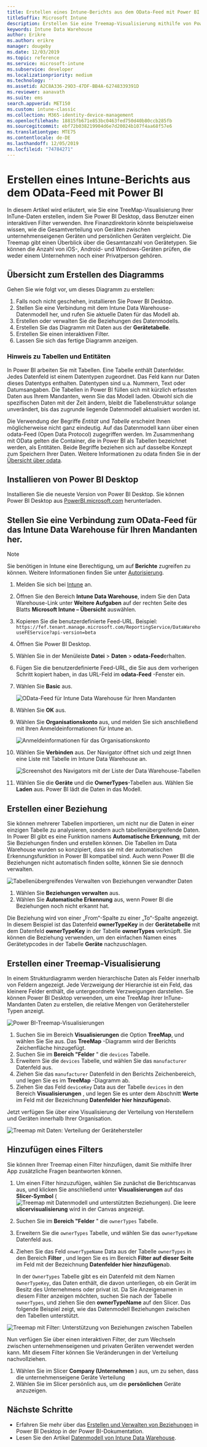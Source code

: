 ```yaml
---
title: Erstellen eines Intune-Berichts aus dem OData-Feed mit Power BI
titleSuffix: Microsoft Intune
description: Erstellen Sie eine Treemap-Visualisierung mithilfe von Power BI Desktop mit einem interaktiven Filter der Intune Data Warehouse-API.
keywords: Intune Data Warehouse
author: Erikre
ms.author: erikre
manager: dougeby
ms.date: 12/03/2019
ms.topic: reference
ms.service: microsoft-intune
ms.subservice: developer
ms.localizationpriority: medium
ms.technology: ''
ms.assetid: A2C8A336-29D3-47DF-BB4A-62748339391D
ms.reviewer: aanavath
ms.suite: ems
search.appverid: MET150
ms.custom: intune-classic
ms.collection: M365-identity-device-management
ms.openlocfilehash: 18815fb671e853bc0463fed750d40b80ccb285fb
ms.sourcegitcommit: ebf72b038219904d6e7d20024b107f4aa68f57e6
ms.translationtype: MTE75
ms.contentlocale: de-DE
ms.lasthandoff: 12/05/2019
ms.locfileid: "74784271"
---
```

# <a name="create-an-intune-report-from-the-odata-feed-with-power-bi"></a>Erstellen eines Intune-Berichts aus dem OData-Feed mit Power BI

In diesem Artikel wird erläutert, wie Sie eine TreeMap-Visualisierung Ihrer InTune-Daten erstellen, indem Sie Power BI Desktop, dass Benutzer einen interaktiven Filter verwenden. Ihre Finanzdirektorin könnte beispielsweise wissen, wie die Gesamtverteilung von Geräten zwischen unternehmenseigenen Geräten und persönlichen Geräten vergleicht. Die Treemap gibt einen Überblick über die Gesamtanzahl von Gerätetypen. Sie können die Anzahl von iOS-, Android- und Windows-Geräten prüfen, die weder einem Unternehmen noch einer Privatperson gehören.

## <a name="overview-of-creating-the-chart"></a>Übersicht zum Erstellen des Diagramms

Gehen Sie wie folgt vor, um dieses Diagramm zu erstellen:
1. Falls noch nicht geschehen, installieren Sie Power BI Desktop.
2. Stellen Sie eine Verbindung mit dem Intune Data Warehouse-Datenmodell her, und rufen Sie aktuelle Daten für das Modell ab.
3. Erstellen oder verwalten Sie die Beziehungen des Datenmodells.
4. Erstellen Sie das Diagramm mit Daten aus der **Gerätetabelle**.
5. Erstellen Sie einen interaktiven Filter.
6. Lassen Sie sich das fertige Diagramm anzeigen.

### <a name="a-note-about-tables-and-entities"></a>Hinweis zu Tabellen und Entitäten

In Power BI arbeiten Sie mit Tabellen. Eine Tabelle enthält Datenfelder. Jedes Datenfeld ist einem Datentypen zugeordnet. Das Feld kann nur Daten dieses Datentyps enthalten. Datentypen sind u.a. Nummern, Text oder Datumsangaben. Die Tabellen in Power BI füllen sich mit kürzlich erfassten Daten aus Ihrem Mandanten, wenn Sie das Modell laden. Obwohl sich die spezifischen Daten mit der Zeit ändern, bleibt die Tabellenstruktur solange unverändert, bis das zugrunde liegende Datenmodell aktualisiert worden ist.

Die Verwendung der Begriffe *Entität* und *Tabelle* erscheint Ihnen möglicherweise nicht ganz eindeutig. Auf das Datenmodell kann über einen odata-Feed (Open Data Protocol) zugegriffen werden. Im Zusammenhang mit OData gelten die Container, die in Power BI als Tabellen bezeichnet werden, als Entitäten. Beide Begriffe beziehen sich auf dasselbe Konzept zum Speichern Ihrer Daten. Weitere Informationen zu odata finden Sie in der [Übersicht über odata](/odata/overview).

## <a name="install-power-bi-desktop"></a>Installieren von Power BI Desktop

Installieren Sie die neueste Version von Power BI Desktop. Sie können Power BI Desktop aus [PowerBI.microsoft.com](https://powerbi.microsoft.com/desktop) herunterladen.

## <a name="connect-to-the-odata-feed-for-the-intune-data-warehouse-for-your-tenant"></a>Stellen Sie eine Verbindung zum OData-Feed für das Intune Data Warehouse für Ihren Mandanten her.

> [!Note]  
> Sie benötigen in Intune eine Berechtigung, um auf **Berichte** zugreifen zu können. Weitere Informationen finden Sie unter [Autorisierung](../reports-api-url.md).

1. Melden Sie sich bei [Intune](https://go.microsoft.com/fwlink/?linkid=2090973) an.
2. Öffnen Sie den Bereich **Intune Data Warehouse**, indem Sie den Data Warehouse-Link unter **Weitere Aufgaben** auf der rechten Seite des Blatts **Microsoft Intune – Übersicht** auswählen.
3. Kopieren Sie die benutzerdefinierte Feed-URL. Beispiel: `https://fef.tenant.manage.microsoft.com/ReportingService/DataWarehouseFEService?api-version=beta`
4. Öffnen Sie Power BI Desktop.
5. Wählen Sie in der Menüleiste **Datei** > **Daten** > **odata-Feed**erhalten.
6. Fügen Sie die benutzerdefinierte Feed-URL, die Sie aus dem vorherigen Schritt kopiert haben, in das URL-Feld im **odata-Feed** -Fenster ein.
7. Wählen Sie **Basic** aus.

    ![OData-Feed für Intune Data Warehouse für Ihren Mandanten](./media/reports-proc-create-with-odata/reports-create-01-odatafeed.png)

8. Wählen Sie **OK** aus.
9. Wählen Sie **Organisationskonto** aus, und melden Sie sich anschließend mit Ihren Anmeldeinformationen für Intune an.

    ![Anmeldeinformationen für das Organisationskonto](./media/reports-proc-create-with-odata/reports-create-02-org-account.png)

10. Wählen Sie **Verbinden** aus. Der Navigator öffnet sich und zeigt Ihnen eine Liste mit Tabelle im Intune Data Warehouse an.

    ![Screenshot des Navigators mit der Liste der Data Warehouse-Tabellen](./media/reports-proc-create-with-odata/reports-create-02-loadentities.png)

11. Wählen Sie die **Geräte** und die **OwnerTypes**-Tabellen aus.  Wählen Sie **Laden** aus. Power BI lädt die Daten in das Modell.

## <a name="create-a-relationship"></a>Erstellen einer Beziehung

Sie können mehrerer Tabellen importieren, um nicht nur die Daten in einer einzigen Tabelle zu analysieren, sondern auch tabellenübergreifende Daten. In Power BI gibt es eine Funktion namens **Automatische Erkennung**, mit der Sie Beziehungen finden und erstellen können. Die Tabellen im Data Warehouse wurden so konzipiert, dass sie mit der automatischen Erkennungsfunktion in Power BI kompatibel sind. Auch wenn Power BI die Beziehungen nicht automatisch finden sollte, können Sie sie dennoch verwalten.

![Tabellenübergreifendes Verwalten von Beziehungen verwandter Daten](./media/reports-proc-create-with-odata/reports-create-03-managerelationships.png)

1. Wählen Sie **Beziehungen verwalten** aus.
2. Wählen Sie **Automatische Erkennung** aus, wenn Power BI die Beziehungen noch nicht erkannt hat.

Die Beziehung wird von einer „From“-Spalte zu einer „To“-Spalte angezeigt. In diesem Beispiel ist das Datenfeld **ownerTypeKey** in der **Gerätetabelle** mit dem Datenfeld **ownerTypeKey** in der Tabelle **ownerTypes** verknüpft. Sie können die Beziehung verwenden, um den einfachen Namen eines Gerätetypcodes in der Tabelle **Geräte** nachzuschlagen.

## <a name="create-a-treemap-visualization"></a>Erstellen einer Treemap-Visualisierung

In einem Strukturdiagramm werden hierarchische Daten als Felder innerhalb von Feldern angezeigt. Jede Verzweigung der Hierarchie ist ein Feld, das kleinere Felder enthält, die untergeordnete Verzweigungen darstellen. Sie können Power BI Desktop verwenden, um eine TreeMap ihrer InTune-Mandanten Daten zu erstellen, die relative Mengen von Gerätehersteller Typen anzeigt.

![Power BI-Treemap-Visualisierungen](./media/reports-proc-create-with-odata/reports-create-03-treemap.png)

1. Suchen Sie im Bereich **Visualisierungen** die Option **TreeMap**, und wählen Sie Sie aus. Das **TreeMap** -Diagramm wird der Berichts Zeichenfläche hinzugefügt.
2. Suchen Sie im **Bereich "Felder** " die `devices` Tabelle.
3. Erweitern Sie die `devices` Tabelle, und wählen Sie das `manufacturer` Datenfeld aus.
4. Ziehen Sie das `manufacturer` Datenfeld in den Berichts Zeichenbereich, und legen Sie es im **TreeMap** -Diagramm ab.
5. Ziehen Sie das Feld `deviceKey` Data aus der Tabelle `devices` in den Bereich **Visualisierungen** , und legen Sie es unter dem Abschnitt **Werte** im Feld mit der Bezeichnung **Datenfelder hier hinzufügen**ab.  

Jetzt verfügen Sie über eine Visualisierung der Verteilung von Herstellern und Geräten innerhalb Ihrer Organisation.

![Treemap mit Daten: Verteilung der Gerätehersteller](./media/reports-proc-create-with-odata/reports-create-06-treemapwdata.png)

## <a name="add-a-filter"></a>Hinzufügen eines Filters

Sie können Ihrer Treemap einen Filter hinzufügen, damit Sie mithilfe Ihrer App zusätzliche Fragen beantworten können.

1. Um einen Filter hinzuzufügen, wählen Sie zunächst die Berichtscanvas aus, und klicken Sie anschließend unter **Visualisierungen** auf das **Slicer-Symbol** (![Treemap mit Datenmodell und unterstützten Beziehungen](./media/reports-proc-create-with-odata/reports-create-slicer.png)). Die leere **slicervisualisierung** wird in der Canvas angezeigt.
2. Suchen Sie im **Bereich "Felder** " die `ownerTypes` Tabelle.
3. Erweitern Sie die `ownerTypes` Tabelle, und wählen Sie das `ownerTypeName` Datenfeld aus.
4. Ziehen Sie das Feld `onwerTypeName` Data aus der Tabelle `ownerTypes` in den Bereich **Filter** , und legen Sie es im Bereich **Filter auf dieser Seite** im Feld mit der Bezeichnung **Datenfelder hier hinzufügen**ab.  

   In der `OwnerTypes` Tabelle gibt es ein Datenfeld mit dem Namen `OwnerTypeKey`, das Daten enthält, die davon unterliegen, ob ein Gerät im Besitz des Unternehmens oder privat ist. Da Sie Anzeigenamen in diesem Filter anzeigen möchten, suchen Sie nach der Tabelle `ownerTypes`, und ziehen Sie den **ownerTypeName** auf den Slicer. Das folgende Beispiel zeigt, wie das Datenmodell Beziehungen zwischen den Tabellen unterstützt.

![Treemap mit Filter: Unterstützung von Beziehungen zwischen Tabellen](./media/reports-proc-create-with-odata/reports-create-08_ownertype.png)

Nun verfügen Sie über einen interaktiven Filter, der zum Wechseln zwischen unternehmenseigenen und privaten Geräten verwendet werden kann. Mit diesem Filter können Sie Veränderungen in der Verteilung nachvollziehen.

1. Wählen Sie im Slicer **Company (Unternehmen** ) aus, um zu sehen, dass die unternehmenseigene Geräte Verteilung
2. Wählen Sie im Slicer persönlich aus, um die **persönlichen** Geräte anzuzeigen.

## <a name="next-steps"></a>Nächste Schritte

- Erfahren Sie mehr über das [Erstellen und Verwalten von Beziehungen](https://powerbi.microsoft.com/documentation/powerbi-desktop-create-and-manage-relationships/) in Power BI Desktop in der Power BI-Dokumentation.
- Lesen Sie den Artikel [Datenmodell von Intune Data Warehouse](reports-ref-data-model.md).
